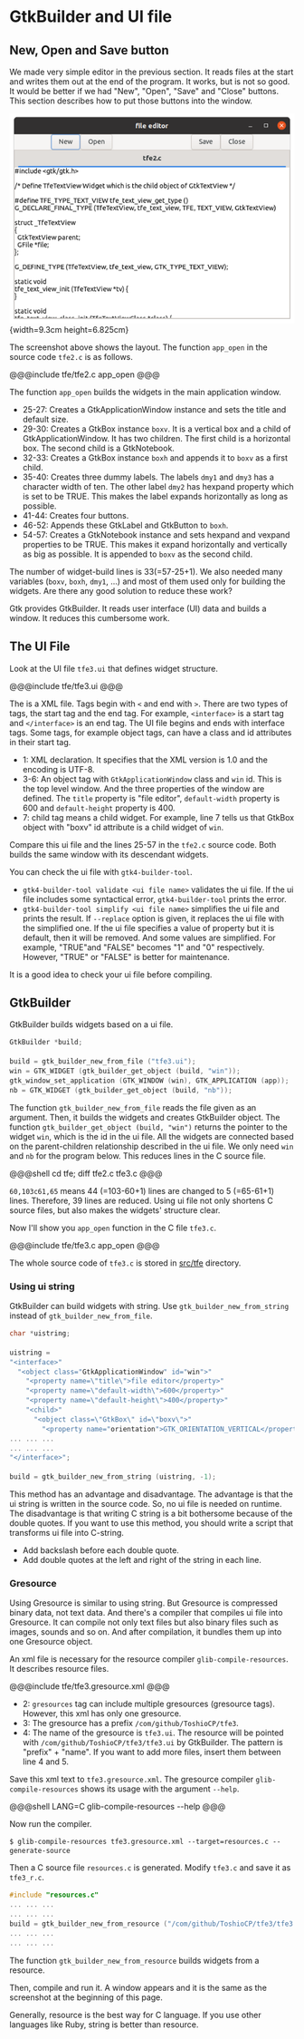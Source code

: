 # GtkBuilder and UI file

## New, Open and Save button

We made very simple editor in the previous section.
It reads files at the start and writes them out at the end of the program.
It works, but is not so good.
It would be better if we had "New", "Open", "Save" and "Close" buttons.
This section describes how to put those buttons into the window.

![Screenshot of the file editor](../image/screenshot_tfe2.png){width=9.3cm height=6.825cm}

The screenshot above shows the layout.
The function `app_open` in the source code `tfe2.c` is as follows.

@@@include
tfe/tfe2.c app_open
@@@

The function `app_open` builds the widgets in the main application window.

- 25-27: Creates a GtkApplicationWindow instance and sets the title and default size.
- 29-30: Creates a GtkBox instance `boxv`.
It is a vertical box and a child of GtkApplicationWindow.
It has two children.
The first child is a horizontal box.
The second child is a GtkNotebook.
- 32-33: Creates a GtkBox instance `boxh` and appends it to `boxv` as a first child.
- 35-40: Creates three dummy labels.
The labels `dmy1` and `dmy3` has a character width of ten.
The other label `dmy2` has hexpand property which is set to be TRUE.
This makes the label expands horizontally as long as possible.
- 41-44: Creates four buttons.
- 46-52: Appends these GtkLabel and GtkButton to `boxh`.
- 54-57: Creates a GtkNotebook instance and sets hexpand and vexpand properties to be TRUE.
This makes it expand horizontally and vertically as big as possible.
It is appended to `boxv` as the second child.

The number of widget-build lines is 33(=57-25+1).
We also needed many variables (`boxv`, `boxh`, `dmy1`, ...) and most of them used only for building the widgets.
Are there any good solution to reduce these work?

Gtk provides GtkBuilder.
It reads user interface (UI) data and builds a window.
It reduces this cumbersome work.

## The UI File

Look at the UI file `tfe3.ui` that defines widget structure.

@@@include
tfe/tfe3.ui
@@@

The is a XML file.
Tags begin with `<` and end with `>`.
There are two types of tags, the start tag and the end tag.
For example, `<interface>` is a start tag and `</interface>` is an end tag.
The UI file begins and ends with interface tags.
Some tags, for example object tags, can have a class and id attributes in their start tag.

- 1: XML declaration.
It specifies that the XML version is 1.0 and the encoding is UTF-8.
- 3-6: An object tag with `GtkApplicationWindow` class and `win` id.
This is the top level window.
And the three properties of the window are defined.
The `title` property is "file editor", `default-width` property is 600 and `default-height` property is 400.
- 7: child tag means a child widget.
For example, line 7 tells us that GtkBox object with "boxv" id attribute is a child widget of `win`.

Compare this ui file and the lines 25-57 in the `tfe2.c` source code.
Both builds the same window with its descendant widgets.

You can check the ui file with `gtk4-builder-tool`.

- `gtk4-builder-tool validate <ui file name>` validates the ui file.
If the ui file includes some syntactical error, `gtk4-builder-tool` prints the error.
- `gtk4-builder-tool simplify <ui file name>` simplifies the ui file and prints the result.
If `--replace` option is given, it replaces the ui file with the simplified one.
If the ui file specifies a value of property but it is default, then it will be removed.
And some values are simplified.
For example, "TRUE"and "FALSE" becomes "1" and "0" respectively.
However, "TRUE" or "FALSE" is better for maintenance.

It is a good idea to check your ui file before compiling.

## GtkBuilder

GtkBuilder builds widgets based on a ui file.

~~~C
GtkBuilder *build;

build = gtk_builder_new_from_file ("tfe3.ui");
win = GTK_WIDGET (gtk_builder_get_object (build, "win"));
gtk_window_set_application (GTK_WINDOW (win), GTK_APPLICATION (app));
nb = GTK_WIDGET (gtk_builder_get_object (build, "nb"));
~~~

The function `gtk_builder_new_from_file` reads the file given as an argument.
Then, it builds the widgets and creates GtkBuilder object.
The function `gtk_builder_get_object (build, "win")` returns the pointer to the widget `win`, which is the id in the ui file.
All the widgets are connected based on the parent-children relationship described in the ui file.
We only need `win` and `nb` for the program below.
This reduces lines in the C source file.

@@@shell
cd tfe; diff tfe2.c tfe3.c
@@@

`60,103c61,65` means 44 (=103-60+1) lines are changed to 5 (=65-61+1) lines.
Therefore, 39 lines are reduced.
Using ui file not only shortens C source files, but also makes the widgets' structure clear.

Now I'll show you `app_open` function in the C file `tfe3.c`.

@@@include
tfe/tfe3.c app_open
@@@

The whole source code of `tfe3.c` is stored in [src/tfe](tfe) directory.

### Using ui string

GtkBuilder can build widgets with string.
Use `gtk_builder_new_from_string` instead of `gtk_builder_new_from_file`.

~~~C
char *uistring;

uistring =
"<interface>"
  "<object class="GtkApplicationWindow" id="win">"
    "<property name=\"title\">file editor</property>"
    "<property name=\"default-width\">600</property>"
    "<property name=\"default-height\">400</property>"
    "<child>"
      "<object class=\"GtkBox\" id=\"boxv\">"
        "<property name="orientation">GTK_ORIENTATION_VERTICAL</property>"
... ... ...
... ... ...
"</interface>";

build = gtk_builder_new_from_string (uistring, -1);
~~~

This method has an advantage and disadvantage.
The advantage is that the ui string is written in the source code.
So, no ui file is needed on runtime.
The disadvantage is that writing C string is a bit bothersome because of the double quotes.
If you want to use this method, you should write a script that transforms ui file into C-string.

- Add backslash before each double quote.
- Add double quotes at the left and right of the string in each line.

### Gresource

Using Gresource is similar to using string.
But Gresource is compressed binary data, not text data.
And there's a compiler that compiles ui file into Gresource.
It can compile not only text files but also binary files such as images, sounds and so on.
And after compilation, it bundles them up into one Gresource object.

An xml file is necessary for the resource compiler `glib-compile-resources`.
It describes resource files.

@@@include
tfe/tfe3.gresource.xml
@@@

- 2: `gresources` tag can include multiple gresources (gresource tags).
However, this xml has only one gresource.
- 3: The gresource has a prefix `/com/github/ToshioCP/tfe3`.
- 4: The name of the gresource is `tfe3.ui`.
The resource will be pointed with `/com/github/ToshioCP/tfe3/tfe3.ui` by GtkBuilder.
The pattern is "prefix" + "name".
If you want to add more files, insert them between line 4 and 5.

Save this xml text to `tfe3.gresource.xml`.
The gresource compiler `glib-compile-resources` shows its usage with the argument `--help`.

@@@shell
LANG=C glib-compile-resources --help
@@@

Now run the compiler.

~~~
$ glib-compile-resources tfe3.gresource.xml --target=resources.c --generate-source
~~~

Then a C source file `resources.c` is generated.
Modify `tfe3.c` and save it as `tfe3_r.c`.

~~~C
#include "resources.c"
... ... ...
... ... ...
build = gtk_builder_new_from_resource ("/com/github/ToshioCP/tfe3/tfe3.ui");
... ... ...
... ... ...
~~~

The function `gtk_builder_new_from_resource` builds widgets from a resource.

Then, compile and run it.
A window appears and it is the same as the screenshot at the beginning of this page.

Generally, resource is the best way for C language.
If you use other languages like Ruby, string is better than resource.
